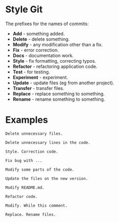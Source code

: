 # Style Git

The prefixes for the names of commits:

- **Add** - something added.
- **Delete** - delete something.
- **Modify** - any modification other than a fix.
- **Fix** - error correction.
- **Docs** - documentation work.
- **Style** - fix formatting, correcting typos.
- **Refactor** - refactoring application code.
- **Test** - for testing.
- **Experiment** - experiment.
- **Update** - update files (eg from another project).
- **Transfer** - transfer files.
- **Replace** - replace something to something.
- **Rename** - rename something to something.

# Examples

```
Delete unnecessary files.

Delete unnecessary lines in the code.

Style. Correction code.

Fix bug with ...

Modify some parts of the code.

Update the files on the new version.

Modify README.md.

Refactor code.

Modify. While this comment.

Replace. Rename files.
```
